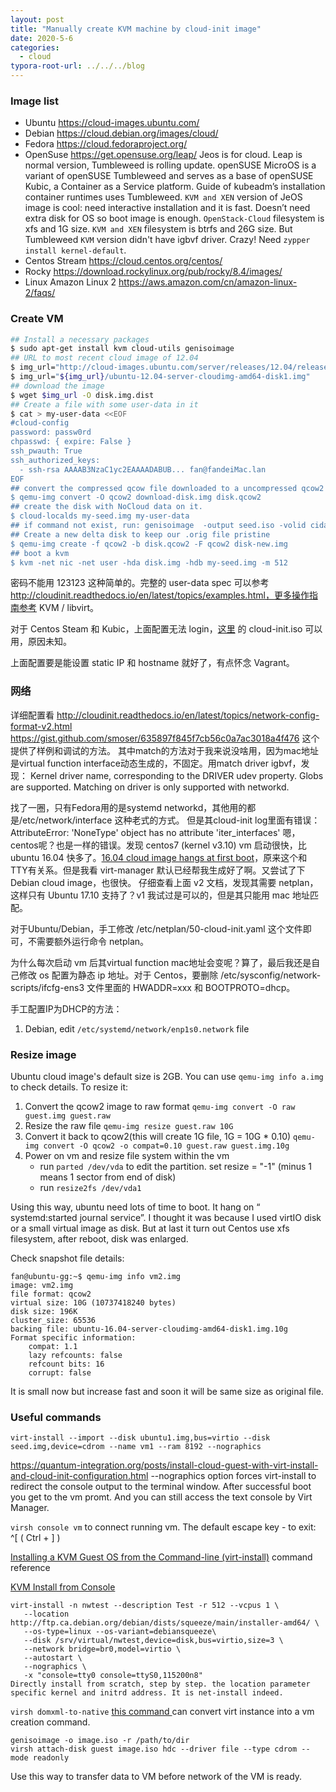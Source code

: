 ```yaml
---
layout: post
title: "Manually create KVM machine by cloud-init image"
date: 2020-5-6
categories:
  - cloud
typora-root-url: ../../../blog
---
```

### Image list
- Ubuntu <https://cloud-images.ubuntu.com/>
- Debian <https://cloud.debian.org/images/cloud/>
- Fedora <https://cloud.fedoraproject.org/> 
- OpenSuse <https://get.opensuse.org/leap/> Jeos is for cloud. Leap is normal version, Tumbleweed is rolling update. openSUSE MicroOS is a variant of openSUSE Tumbleweed and serves as a base of openSUSE Kubic, a Container as a Service platform. Guide of kubeadm’s installation container runtimes uses Tumbleweed. `KVM and XEN` version of JeOS image is cool: need interactive installation and it is fast. Doesn’t need extra disk for OS so boot image is enough. `OpenStack-Cloud` filesystem is xfs and 1G size. `KVM and XEN` filesystem is btrfs and 26G size. But Tumbleweed `KVM` version didn't have igbvf driver. Crazy! Need `zypper install kernel-default`.
- Centos Stream <https://cloud.centos.org/centos/>
- Rocky <https://download.rockylinux.org/pub/rocky/8.4/images/>
- Linux Amazon Linux 2 <https://aws.amazon.com/cn/amazon-linux-2/faqs/>

### Create VM
```sh
## Install a necessary packages 
$ sudo apt-get install kvm cloud-utils genisoimage 
## URL to most recent cloud image of 12.04 
$ img_url="http://cloud-images.ubuntu.com/server/releases/12.04/release" 
$ img_url="${img_url}/ubuntu-12.04-server-cloudimg-amd64-disk1.img" 
## download the image 
$ wget $img_url -O disk.img.dist 
## Create a file with some user-data in it 
$ cat > my-user-data <<EOF 
#cloud-config 
password: passw0rd 
chpasswd: { expire: False } 
ssh_pwauth: True
ssh_authorized_keys: 
  - ssh-rsa AAAAB3NzaC1yc2EAAAADABUB... fan@fandeiMac.lan
EOF 
## convert the compressed qcow file downloaded to a uncompressed qcow2 
$ qemu-img convert -O qcow2 download-disk.img disk.qcow2 
## create the disk with NoCloud data on it. 
$ cloud-localds my-seed.img my-user-data 
## if command not exist, run: genisoimage  -output seed.iso -volid cidata -joliet -rock user-data meta-data 
## Create a new delta disk to keep our .orig file pristine 
$ qemu-img create -f qcow2 -b disk.qcow2 -F qcow2 disk-new.img 
## boot a kvm 
$ kvm -net nic -net user -hda disk.img -hdb my-seed.img -m 512
```
密码不能用 123123 这种简单的。完整的 user-data spec 可以参考 http://cloudinit.readthedocs.io/en/latest/topics/examples.html，更多操作指南参考 KVM / libvirt。

对于 Centos Steam 和 Kubic，上面配置无法 login，[这里](https://github.com/cockpit-project/bots/tree/main/machine) 的 cloud-init.iso 可以用，原因未知。

上面配置要是能设置 static IP 和 hostname 就好了，有点怀念 Vagrant。

### 网络
详细配置看 <http://cloudinit.readthedocs.io/en/latest/topics/network-config-format-v2.html>
<https://gist.github.com/smoser/635897f845f7cb56c0a7ac3018a4f476> 这个提供了样例和调试的方法。
其中match的方法对于我来说没啥用，因为mac地址是virtual function interface动态生成的，不固定。用match driver igbvf，发现：
Kernel driver name, corresponding to the DRIVER udev property. Globs are supported. Matching on driver is only supported with networkd.

找了一圈，只有Fedora用的是systemd networkd，其他用的都是/etc/network/interface 这种老式的方式。
但是其cloud-init log里面有错误：AttributeError: 'NoneType' object has no attribute 'iter_interfaces'
嗯，centos呢？也是一样的错误。发现 centos7 (kernel v3.10) vm 启动很快，比 ubuntu 16.04 快多了。[16.04 cloud image hangs at first boot](https://bugs.launchpad.net/cloud-images/+bug/1573095)，原来这个和 TTY有关系。但是我看 virt-manager 默认已经帮我生成好了啊。又尝试了下 Debian cloud image，也很快。
仔细查看上面 v2 文档，发现其需要 netplan，这样只有 Ubuntu 17.10 支持了？v1 我试过是可以的，但是其只能用 mac 地址匹配。

对于Ubuntu/Debian，手工修改 /etc/netplan/50-cloud-init.yaml 这个文件即可，不需要额外运行命令 netplan。

为什么每次启动 vm 后其virtual function mac地址会变呢？算了，最后我还是自己修改 os 配置为静态 ip 地址。对于 Centos，要删除 /etc/sysconfig/network-scripts/ifcfg-ens3 文件里面的 HWADDR=xxx 和 BOOTPROTO=dhcp。

手工配置IP为DHCP的方法：
1. Debian, edit `/etc/systemd/network/enp1s0.network` file

### Resize image
Ubuntu cloud image's default size is 2GB. You can use `qemu-img info a.img` to check details. To resize it:

1. Convert the qcow2 image to raw format
`qemu-img convert -O raw guest.img guest.raw`
2. Resize the raw file
`qemu-img resize guest.raw 10G`
3. Convert it back to qcow2(this will create 1G file, 1G = 10G * 0.10)
`qemu-img convert -O qcow2 -o compat=0.10 guest.raw guest.img.10g`
4. Power on vm and resize file system within the vm
    * run `parted /dev/vda` to edit the partition. set resize = "-1" (minus 1 means 1 sector from end of disk)
    * run `resize2fs /dev/vda1`

Using this way, ubuntu need lots of time to boot. It hang on “ systemd:started journal service”. I thought it was because I used virtIO disk or a small virtual image as disk. But at last it turn out
Centos use xfs filesystem, after reboot, disk was enlarged.

Check snapshot file details:
```
fan@ubuntu-gg:~$ qemu-img info vm2.img
image: vm2.img
file format: qcow2
virtual size: 10G (10737418240 bytes)
disk size: 196K
cluster_size: 65536
backing file: ubuntu-16.04-server-cloudimg-amd64-disk1.img.10g
Format specific information:
    compat: 1.1
    lazy refcounts: false
    refcount bits: 16
    corrupt: false
```
It is small now but increase fast and soon it will be same size as original file. 

### Useful commands
`virt-install --import --disk ubuntu1.img,bus=virtio --disk seed.img,device=cdrom --name vm1 --ram 8192 --nographics`

<https://quantum-integration.org/posts/install-cloud-guest-with-virt-install-and-cloud-init-configuration.html>
--nographics option forces virt-install to redirect the console output to the terminal window. After successful boot you get to the vm promt.
And you can still access the text console by Virt Manager. 

`virsh console vm`
to connect running vm.
The default escape key - to exit: ^[ ( Ctrl + ] )

[Installing a KVM Guest OS from the Command-line (virt-install)](https://www.techotopia.com/index.php/Installing_a_KVM_Guest_OS_from_the_Command-line_(virt-install)) command reference

[KVM Install from Console](https://arstechnica.com/civis/viewtopic.php?f=16&t=1165804)
```
virt-install -n nwtest --description Test -r 512 --vcpus 1 \ 
   --location http://ftp.ca.debian.org/debian/dists/squeeze/main/installer-amd64/ \ 
   --os-type=linux --os-variant=debiansqueeze\ 
   --disk /srv/virtual/nwtest,device=disk,bus=virtio,size=3 \ 
   --network bridge=br0,model=virtio \ 
   --autostart \ 
   --nographics \ 
   -x "console=tty0 console=ttyS0,115200n8" 
Directly install from scratch, step by step. the location parameter specific kernel and initrd address. It is net-install indeed.
```

`virsh domxml-to-native`
[this command ](https://unix.stackexchange.com/questions/587045/convert-libvirt-xml-into-qemu-command-line) can 
convert virt instance into a vm creation command.

```
genisoimage -o image.iso -r /path/to/dir
virsh attach-disk guest image.iso hdc --driver file --type cdrom --mode readonly
```
Use this way to transfer data to VM before network of the VM is ready.

